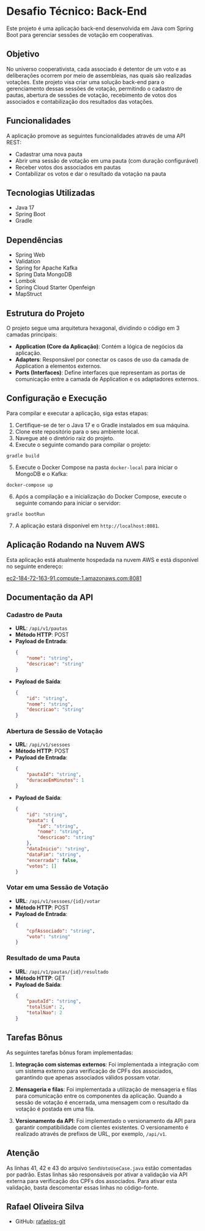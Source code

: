 # Desafio Técnico: Back-End

Este projeto é uma aplicação back-end desenvolvida em Java com Spring Boot para gerenciar sessões de votação em cooperativas.

## Objetivo

No universo cooperativista, cada associado é detentor de um voto e as deliberações ocorrem por meio de assembleias, nas quais são realizadas votações. Este projeto visa criar uma solução back-end para o gerenciamento dessas sessões de votação, permitindo o cadastro de pautas, abertura de sessões de votação, recebimento de votos dos associados e contabilização dos resultados das votações.

## Funcionalidades

A aplicação promove as seguintes funcionalidades através de uma API REST:

- Cadastrar uma nova pauta
- Abrir uma sessão de votação em uma pauta (com duração configurável)
- Receber votos dos associados em pautas
- Contabilizar os votos e dar o resultado da votação na pauta

## Tecnologias Utilizadas

- Java 17
- Spring Boot
- Gradle

## Dependências

- Spring Web
- Validation
- Spring for Apache Kafka
- Spring Data MongoDB
- Lombok
- Spring Cloud Starter Openfeign
- MapStruct

## Estrutura do Projeto

O projeto segue uma arquitetura hexagonal, dividindo o código em 3 camadas principais:

- **Application (Core da Aplicação)**: Contém a lógica de negócios da aplicação.
- **Adapters**: Responsável por conectar os casos de uso da camada de Application a elementos externos.
- **Ports (Interfaces)**: Define interfaces que representam as portas de comunicação entre a camada de Application e os adaptadores externos.

## Configuração e Execução

Para compilar e executar a aplicação, siga estas etapas:

1. Certifique-se de ter o Java 17 e o Gradle instalados em sua máquina.
2. Clone este repositório para o seu ambiente local.
3. Navegue até o diretório raiz do projeto.
4. Execute o seguinte comando para compilar o projeto:

```
gradle build
```

5. Execute o Docker Compose na pasta `docker-local` para iniciar o MongoDB e o Kafka:

```
docker-compose up
```

6. Após a compilação e a inicialização do Docker Compose, execute o seguinte comando para iniciar o servidor:

```
gradle bootRun
```

7. A aplicação estará disponível em `http://localhost:8081`.

## Aplicação Rodando na Nuvem AWS

Esta aplicação está atualmente hospedada na nuvem AWS e está disponível no seguinte endereço:

[ec2-184-72-163-91.compute-1.amazonaws.com:8081](http://ec2-184-72-163-91.compute-1.amazonaws.com:8081)

## Documentação da API

### Cadastro de Pauta

- **URL**: `/api/v1/pautas`
- **Método HTTP**: POST
- **Payload de Entrada**:
  ```json
  {
      "nome": "string",
      "descricao": "string"
  }
  ```
- **Payload de Saída**:
  ```json
  {
      "id": "string",
      "nome": "string",
      "descricao": "string"
  }
  ```

### Abertura de Sessão de Votação

- **URL**: `/api/v1/sessoes`
- **Método HTTP**: POST
- **Payload de Entrada**:
  ```json
  {
      "pautaId": "string",
      "duracaoEmMinutos": 1
  }
  ```
- **Payload de Saída**:
  ```json
  {
      "id": "string",
      "pauta": {
          "id": "string",
          "nome": "string",
          "descricao": "string"
      },
      "dataInicio": "string",
      "dataFim": "string",
      "encerrada": false,
      "votos": []
  }
  ```

### Votar em uma Sessão de Votação

- **URL**: `/api/v1/sessoes/{id}/votar`
- **Método HTTP**: POST
- **Payload de Entrada**:
  ```json
  {
      "cpfAssociado": "string",
      "voto": "string"
  }
  ```

### Resultado de uma Pauta

- **URL**: `/api/v1/pautas/{id}/resultado`
- **Método HTTP**: GET
- **Payload de Saída**:
  ```json
  {
      "pautaId": "string",
      "totalSim": 2,
      "totalNao": 2
  }
  ```

## Tarefas Bônus

As seguintes tarefas bônus foram implementadas:

1. **Integração com sistemas externos**: Foi implementada a integração com um sistema externo para verificação de CPFs dos associados, garantindo que apenas associados válidos possam votar.

2. **Mensageria e filas**: Foi implementada a utilização de mensageria e filas para comunicação entre os componentes da aplicação. Quando a sessão de votação é encerrada, uma mensagem com o resultado da votação é postada em uma fila.

4. **Versionamento da API**: Foi implementado o versionamento da API para garantir compatibilidade com clientes existentes. O versionamento é realizado através de prefixos de URL, por exemplo, `/api/v1`.

## Atenção

As linhas 41, 42 e 43 do arquivo `SendVotoUseCase.java` estão comentadas por padrão. Estas linhas são responsáveis por ativar a validação via API externa para verificação dos CPFs dos associados. Para ativar esta validação, basta descomentar essas linhas no código-fonte.

## Rafael Oliveira Silva

- GitHub: [rafaelos-git](https://github.com/rafaelos-git)
